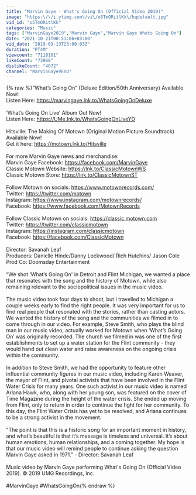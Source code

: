 ```yaml
---
title: "Marvin Gaye - What's Going On (Official Video 2019)"
image: "https:\/\/i.ytimg.com\/vi\/o5TmORitlKk\/hqdefault.jpg"
vid_id: "o5TmORitlKk"
categories: "Music"
tags: ["MarvinGaye2019","Marvin Gaye","Marvin Gaye Whats Going On"]
date: "2021-10-21T00:51:06+03:00"
vid_date: "2019-09-13T23:00:03Z"
duration: "PT4M"
viewcount: "7118101"
likeCount: "73968"
dislikeCount: "4072"
channel: "MarvinGayeVEVO"
---
```

{% raw %}“What’s Going On” (Deluxe Edition/50th Anniversary) Available Now!<br />Listen Here:  <a rel="nofollow" target="blank" href="https://marvingaye.lnk.to/WhatsGoingOnDeluxe">https://marvingaye.lnk.to/WhatsGoingOnDeluxe</a><br /> <br />‘What’s Going On Live’ Album Out Now!<br />Listen Here: <a rel="nofollow" target="blank" href="https://UMe.lnk.to/WhatsGoingOnLiveYD​">https://UMe.lnk.to/WhatsGoingOnLiveYD​</a><br /> <br />Hitsville: The Making Of Motown (Original Motion Picture Soundtrack) Available Now!<br />Get it here: <a rel="nofollow" target="blank" href="https://motown.lnk.to/Hitsville​">https://motown.lnk.to/Hitsville​</a><br /> <br />For more Marvin Gaye news and merchandise:<br />Marvin Gaye Facebook: <a rel="nofollow" target="blank" href="https://facebook.com/MarvinGaye​">https://facebook.com/MarvinGaye​</a><br />Classic Motown Website: <a rel="nofollow" target="blank" href="https://lnk.to/ClassicMotownWS​">https://lnk.to/ClassicMotownWS​</a><br />Classic Motown Store: <a rel="nofollow" target="blank" href="https://lnk.to/ClassicMotownST​">https://lnk.to/ClassicMotownST​</a><br /> <br />Follow Motown on socials: <a rel="nofollow" target="blank" href="https://www.motownrecords.com/​">https://www.motownrecords.com/​</a><br />Twitter: <a rel="nofollow" target="blank" href="https://twitter.com/motown​">https://twitter.com/motown​</a><br />Instagram: <a rel="nofollow" target="blank" href="https://www.instagram.com/motownrecords/​">https://www.instagram.com/motownrecords/​</a><br />Facebook: <a rel="nofollow" target="blank" href="https://www.facebook.com/MotownRecords​">https://www.facebook.com/MotownRecords​</a><br /> <br />Follow Classic Motown on socials: <a rel="nofollow" target="blank" href="https://classic.motown.com​">https://classic.motown.com​</a><br />Twitter: <a rel="nofollow" target="blank" href="https://twitter.com/classicmotown​">https://twitter.com/classicmotown​</a><br />Instagram: <a rel="nofollow" target="blank" href="https://instagram.com/classicmotown​">https://instagram.com/classicmotown​</a><br />Facebook: <a rel="nofollow" target="blank" href="https://facebook.com/ClassicMotown​">https://facebook.com/ClassicMotown​</a><br /> <br />Director: Savanah Leaf<br />Producers: Danielle Hinde/Danny Lockwood/ Rich Hutchins/ Jason Cole<br />Prod Co: Doomsday Entertainment<br /> <br />“We shot ‘What’s Going On' in Detroit and Flint Michigan, we wanted a place that resonates with the song and the history of Motown, while also remaining relevant to the sociopolitical issues in the music video.<br /> <br />The music video took four days to shoot, but I travelled to Michigan a couple weeks early to find the right people. It was very important for us to find real people that resonated with the stories, rather than casting actors. We wanted the history of the song and the communities we filmed in to come through in our video. For example, Steve Smith, who plays the blind man in our music video, actually worked for Motown when ‘What’s Going On’ was originally recorded. The church we filmed in was one of the first establishments to set up a water station for the Flint community - they would hand out clean water and raise awareness on the ongoing crisis within the community.<br /> <br />In addition to Steve Smith, we had the opportunity to feature other influential community figures in our music video, including Karen Weaver, the mayor of Flint, and pivotal activists that have been involved in the Flint Water Crisis for many years. One such activist in our music video is named Ariana Hawk, who, along with her young son, was featured on the cover of Time Magazine during the height of the water crisis. She ended up moving from Flint, only to return in order to continue the fight for her community. To this day, the Flint Water Crisis has yet to be resolved, and Ariana continues to be a strong activist in the movement.<br /> <br />&quot;The point is that this is a historic song for an important moment in history, and what’s beautiful is that it’s message is timeless and universal. It’s about human emotions, human relationships, and a coming together. My hope is that our music video will remind people to continue asking the question Marvin Gaye asked in 1971.” - Director: Savanah Leaf<br /> <br />Music video by Marvin Gaye performing What's Going On (Official Video 2019). © 2019 UMG Recordings, Inc.<br /> <br />#MarvinGaye #WhatsGoingOn{% endraw %}

